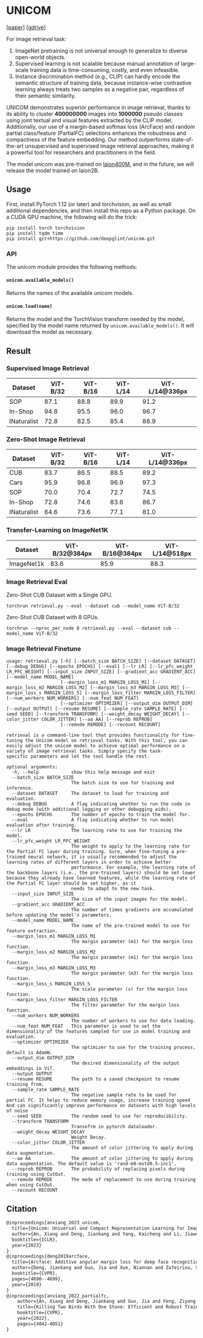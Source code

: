 # UNICOM  

[[paper]](https://arxiv.org/abs/2304.05884) [[gdrive]](https://drive.google.com/drive/folders/18wsNgZeNpjKAcIrWoffJ8o9UqmMHUBqN?usp=share_link)

For image retrieval task:
1. ImageNet pretraining is not universal enough to generalize to diverse open-world objects.
2. Supervised learning is not scalable because manual annotation of large-scale training data is time-consuming, costly, and even infeasible.
3. Instance discrimination method (e.g., CLIP) can hardly encode the semantic structure of training data, because instance-wise contrastive learning always treats two samples as a negative pair, regardless of their semantic similarity.

UNICOM demonstrates superior performance in image retrieval, thanks to its ability to cluster **400000000** images into **1000000** pseudo classes using joint textual and visual features extracted by the CLIP model. Additionally, our use of a margin-based softmax loss (ArcFace) and random partial class/feature (PartialFC) selections enhances the robustness and compactness of the feature embedding. Our method outperforms state-of-the-art unsupervised and supervised image retrieval approaches, making it a powerful tool for researchers and practitioners in the field.

The model unicom was pre-trained on [laion400M](https://laion.ai/blog/laion-400-open-dataset/), and in the future, we will release the model trained on laion2B.


## Usage
First, install PyTorch 1.12 (or later) and torchvision, as well as small additional dependencies, and then install this repo as a Python package.
On a CUDA GPU machine, the following will do the trick:

```shell
pip install torch torchvision
pip install tqdm timm
pip install git+https://github.com/deepglint/unicom.git
```

### API

The unicom module provides the following methods:

#### `unicom.available_models()`

Returns the names of the available unicom models.

#### `unicom.load(name)`

Returns the model and the TorchVision transform needed by the model, specified by the model name returned by `unicom.available_models()`. It will download the model as necessary.

## Result

### Supervised Image Retrieval

| Dataset     | ViT-B/32 | ViT-B/16 | ViT-L/14 | ViT-L/14@336px |
|-------------|----------|----------|----------|----------------|
| SOP         | 87.1     | 88.8     | 89.9     | 91.2           |
| In-Shop     | 94.8     | 95.5     | 96.0     | 96.7           |
| INaturalist | 72.8     | 82.5     | 85.4     | 88.9           |

### Zero-Shot Image Retrieval

| Dataset     | ViT-B/32 | ViT-B/16 | ViT-L/14 | ViT-L/14@336px |
|-------------|----------|----------|----------|----------------|
| CUB         | 83.7     | 86.5     | 88.5     | 89.2           |
| Cars        | 95.9     | 96.8     | 96.9     | 97.3           |
| SOP         | 70.0     | 70.4     | 72.7     | 74.5           |
| In-Shop     | 72.8     | 74.6     | 83.6     | 86.7           |
| INaturalist | 64.6     | 73.6     | 77.1     | 81.0           |


### Transfer-Learning on ImageNet1K

| Dataset    | ViT-B/32@384px | ViT-B/16@384px | ViT-L/14@518px |
|------------|----------------|----------------|----------------|
| ImageNet1k | 83.6           | 85.9           | 88.3           |


### Image Retrieval Eval
Zero-Shot CUB Dataset with a Single GPU.  

```shell
torchrun retrieval.py --eval --dataset cub --model_name ViT-B/32
```

Zero-Shot CUB Dataset with 8 GPUs.

```shell
torchrun --nproc_per_node 8 retrieval.py --eval --dataset cub --model_name ViT-B/32
```

### Image Retrieval Finetune
```shell
usage: retrieval.py [-h] [--batch_size BATCH_SIZE] [--dataset DATASET] [--debug DEBUG] [--epochs EPOCHS] [--eval] [--lr LR] [--lr_pfc_weight LR_PFC_WEIGHT] [--input_size INPUT_SIZE] [--gradient_acc GRADIENT_ACC] [--model_name MODEL_NAME]
                    [--margin_loss_m1 MARGIN_LOSS_M1] [--margin_loss_m2 MARGIN_LOSS_M2] [--margin_loss_m3 MARGIN_LOSS_M3] [--margin_loss_s MARGIN_LOSS_S] [--margin_loss_filter MARGIN_LOSS_FILTER] [--num_workers NUM_WORKERS] [--num_feat NUM_FEAT]
                    [--optimizer OPTIMIZER] [--output_dim OUTPUT_DIM] [--output OUTPUT] [--resume RESUME] [--sample_rate SAMPLE_RATE] [--seed SEED] [--transform TRANSFORM] [--weight_decay WEIGHT_DECAY] [--color_jitter COLOR_JITTER] [--aa AA] [--reprob REPROB]
                    [--remode REMODE] [--recount RECOUNT]

retrieval is a command-line tool that provides functionality for fine-tuning the Unicom model on retrieval tasks. With this tool, you can easily adjust the unicom model to achieve optimal performance on a variety of image retrieval tasks. Simply specify the task-
specific parameters and let the tool handle the rest.

optional arguments:
  -h, --help            show this help message and exit
  --batch_size BATCH_SIZE
                        The batch size to use for training and inference.
  --dataset DATASET     The dataset to load for training and evaluation.
  --debug DEBUG         A flag indicating whether to run the code in debug mode (with additional logging or other debugging aids).
  --epochs EPOCHS       The number of epochs to train the model for.
  --eval                A flag indicating whether to run model evaluation after training.
  --lr LR               The learning rate to use for training the model.
  --lr_pfc_weight LR_PFC_WEIGHT
                        The weight to apply to the learning rate for the Partial FC layer during training. Sure, when fine-tuning a pre-trained neural network, it is usually recommended to adjust the learning rates of different layers in order to achieve better
                        performance. For example, the learning rate of the backbone layers (i.e., the pre-trained layers) should be set lower because they already have learned features, while the learning rate of the Partial FC layer should be set higher, as it
                        needs to adapt to the new task.
  --input_size INPUT_SIZE
                        The size of the input images for the model.
  --gradient_acc GRADIENT_ACC
                        The number of times gradients are accumulated before updating the model's parameters.
  --model_name MODEL_NAME
                        The name of the pre-trained model to use for feature extraction.
  --margin_loss_m1 MARGIN_LOSS_M1
                        The margin parameter (m1) for the margin loss function.
  --margin_loss_m2 MARGIN_LOSS_M2
                        The margin parameter (m1) for the margin loss function.
  --margin_loss_m3 MARGIN_LOSS_M3
                        The margin parameter (m3) for the margin loss function.
  --margin_loss_s MARGIN_LOSS_S
                        The scale parameter (s) for the margin loss function.
  --margin_loss_filter MARGIN_LOSS_FILTER
                        The filter parameter for the margin loss function.
  --num_workers NUM_WORKERS
                        The number of workers to use for data loading.
  --num_feat NUM_FEAT   This parameter is used to set the dimensionality of the features sampled for use in model training and evaluation.
  --optimizer OPTIMIZER
                        The optimizer to use for the training process, default is AdamW.
  --output_dim OUTPUT_DIM
                        The desired dimensionality of the output embeddings in ViT.
  --output OUTPUT
  --resume RESUME       The path to a saved checkpoint to resume training from.
  --sample_rate SAMPLE_RATE
                        The negative sample rate to be used for partial FC. It helps to reduce memory usage, increase training speed And can significantly improve performance on datasets with high levels of noise
  --seed SEED           The random seed to use for reproducibility.
  --transform TRANSFORM
                        Transofrm in pytorch dataloader.
  --weight_decay WEIGHT_DECAY
                        Weight Decay.
  --color_jitter COLOR_JITTER
                        The amount of color jittering to apply during data augmentation.
  --aa AA               The amount of color jittering to apply during data augmentation. The default value is 'rand-m9-mstd0.5-inc1'.
  --reprob REPROB       The probability of replacing pixels during training using CutOut.
  --remode REMODE       The mode of replacement to use during training when using CutOut.
  --recount RECOUNT
```

## Citation

```latex
@inproceedings{anxiang_2023_unicom,
  title={Unicom: Universal and Compact Representation Learning for Image Retrieval},
  author={An, Xiang and Deng, Jiankang and Yang, Kaicheng and Li, Jiawei and Feng, Ziyong and Guo, Jia and Yang, Jing and Liu, Tongliang},
  booktitle={ICLR},
  year={2023}
}
@inproceedings{deng2019arcface,
  title={Arcface: Additive angular margin loss for deep face recognition},
  author={Deng, Jiankang and Guo, Jia and Xue, Niannan and Zafeiriou, Stefanos},
  booktitle={CVPR},
  pages={4690--4699},
  year={2019}
}
@inproceedings{anxiang_2022_partialfc,
    author={An, Xiang and Deng, Jiankang and Guo, Jia and Feng, Ziyong and Zhu, XuHan and Yang, Jing and Liu, Tongliang},
    title={Killing Two Birds With One Stone: Efficient and Robust Training of Face Recognition CNNs by Partial FC},
    booktitle={CVPR},
    year={2022},
    pages={4042-4051}
}
```
